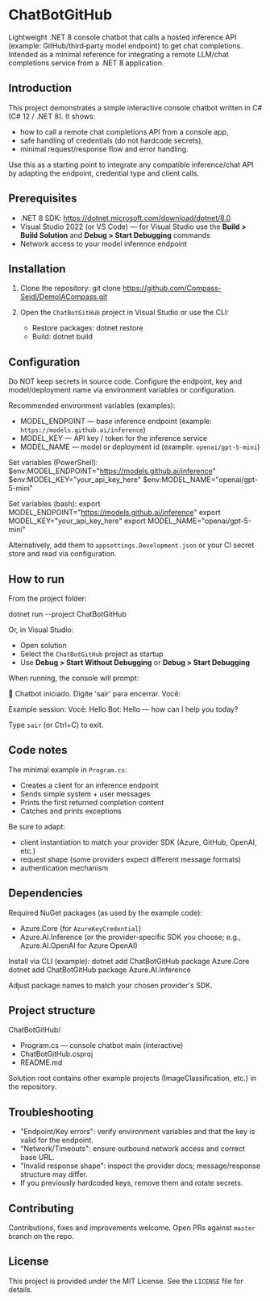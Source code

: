 # ChatBotGitHub

Lightweight .NET 8 console chatbot that calls a hosted inference API (example: GitHub/third‑party model endpoint) to get chat completions. Intended as a minimal reference for integrating a remote LLM/chat completions service from a .NET 8 application.

## Introduction

This project demonstrates a simple interactive console chatbot written in C# (C# 12 / .NET 8). It shows:
- how to call a remote chat completions API from a console app,
- safe handling of credentials (do not hardcode secrets),
- minimal request/response flow and error handling.

Use this as a starting point to integrate any compatible inference/chat API by adapting the endpoint, credential type and client calls.

## Prerequisites

- .NET 8 SDK: https://dotnet.microsoft.com/download/dotnet/8.0
- Visual Studio 2022 (or VS Code) — for Visual Studio use the __Build > Build Solution__ and __Debug > Start Debugging__ commands
- Network access to your model inference endpoint

## Installation

1. Clone the repository:
   git clone https://github.com/Compass-Seidl/DemoIACompass.git

2. Open the `ChatBotGitHub` project in Visual Studio or use the CLI:
   - Restore packages:
     dotnet restore
   - Build:
     dotnet build

## Configuration

Do NOT keep secrets in source code. Configure the endpoint, key and model/deployment name via environment variables or configuration.

Recommended environment variables (examples):

- MODEL_ENDPOINT — base inference endpoint (example: `https://models.github.ai/inference`)
- MODEL_KEY — API key / token for the inference service
- MODEL_NAME — model or deployment id (example: `openai/gpt-5-mini`)

Set variables (PowerShell):
$env:MODEL_ENDPOINT="https://models.github.ai/inference"
$env:MODEL_KEY="your_api_key_here"
$env:MODEL_NAME="openai/gpt-5-mini"

Set variables (bash):
export MODEL_ENDPOINT="https://models.github.ai/inference"
export MODEL_KEY="your_api_key_here"
export MODEL_NAME="openai/gpt-5-mini"

Alternatively, add them to `appsettings.Development.json` or your CI secret store and read via configuration.

## How to run

From the project folder:

dotnet run --project ChatBotGitHub

Or, in Visual Studio:
- Open solution
- Select the `ChatBotGitHub` project as startup
- Use __Debug > Start Without Debugging__ or __Debug > Start Debugging__

When running, the console will prompt:

🤖 Chatbot iniciado. Digite 'sair' para encerrar.
Você: <type your message>

Example session:
Você: Hello
Bot: Hello — how can I help you today?

Type `sair` (or Ctrl+C) to exit.

## Code notes

The minimal example in `Program.cs`:
- Creates a client for an inference endpoint
- Sends simple system + user messages
- Prints the first returned completion content
- Catches and prints exceptions

Be sure to adapt:
- client instantiation to match your provider SDK (Azure, GitHub, OpenAI, etc.)
- request shape (some providers expect different message formats)
- authentication mechanism

## Dependencies

Required NuGet packages (as used by the example code):
- Azure.Core (for `AzureKeyCredential`)
- Azure.AI.Inference (or the provider-specific SDK you choose; e.g., Azure.AI.OpenAI for Azure OpenAI)

Install via CLI (example):
dotnet add ChatBotGitHub package Azure.Core
dotnet add ChatBotGitHub package Azure.AI.Inference

Adjust package names to match your chosen provider's SDK.

## Project structure

ChatBotGitHub/
- Program.cs         — console chatbot main (interactive)
- ChatBotGitHub.csproj
- README.md

Solution root contains other example projects (ImageClassification, etc.) in the repository.

## Troubleshooting

- "Endpoint/Key errors": verify environment variables and that the key is valid for the endpoint.
- "Network/Timeouts": ensure outbound network access and correct base URL.
- "Invalid response shape": inspect the provider docs; message/response structure may differ.
- If you previously hardcoded keys, remove them and rotate secrets.

## Contributing

Contributions, fixes and improvements welcome. Open PRs against `master` branch on the repo.

## License

This project is provided under the MIT License. See the `LICENSE` file for details.
